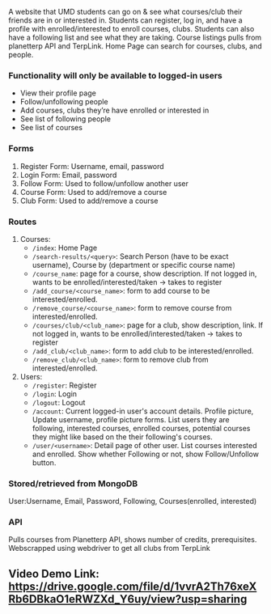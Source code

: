 A website that UMD students can go on & see what courses/club their friends are in or interested in. Students can register, log in, and have a profile with enrolled/interested to enroll courses, clubs. Students can also have a following list and see what they are taking. Course listings pulls from planetterp API and TerpLink. Home Page can search for courses, clubs, and people.

### Functionality will only be available to logged-in users
- View their profile page
- Follow/unfollowing people
- Add courses, clubs they’re have enrolled or interested in
- See list of following people
- See list of courses

### Forms
1. Register Form: Username, email, password 
2. Login Form: Email, password 
3. Follow Form: Used to follow/unfollow another user
4. Course Form: Used to add/remove a course
5. Club Form: Used to add/remove a course

### Routes
1. Courses:
    - `/index`: Home Page
    - `/search-results/<query>`: Search Person (have to be exact username), Course by (department or specific course name)
    - `/course_name`: page for a course, show description. If not logged in, wants to be enrolled/interested/taken → takes to register
    - `/add_course/<course_name>`: form to add course to be interested/enrolled.
    - `/remove_course/<course_name>`: form to remove course from interested/enrolled.
    - `/courses/club/<club_name>`: page for a club, show description, link. If not logged in, wants to be enrolled/interested/taken → takes to register
    - `/add_club/<club_name>`: form to add club to be interested/enrolled.
    - `/remove_club/<club_name>`: form to remove club from interested/enrolled.
2. Users: 
    - `/register`: Register
    - `/login`: Login
    - `/logout`: Logout
    - `/account`: Current logged-in user's account details. Profile picture, Update username, profile picture forms. List users they are following, interested courses, enrolled courses, potential courses they might like based on the their following's courses. 
    - `/user/<username>`: Detail page of other user. List courses interested and enrolled. Show whether Following or not, show Follow/Unfollow button.

### Stored/retrieved from MongoDB
User:Username, Email, Password, Following, Courses(enrolled, interested)

### API
Pulls courses from Planetterp API, shows number of credits, prerequisites. Webscrapped using webdriver to get all clubs from TerpLink

## Video Demo Link: https://drive.google.com/file/d/1vvrA2Th76xeXRb6DBkaO1eRWZXd_Y6uy/view?usp=sharing


